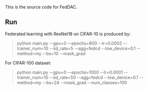 This is the source code for FedDAC.

## Run

Federated learning with ResNet18 on CIFAR-10 is produced by:

> python main.py --gpu=0 --epochs=800   --lr=0.0002 --trainer_num=10 --iid_rate=5 --agg=fedcd --low_device=0.1 --method=my --bs=10 --mask_grad

For CIFAR-100 dataset:

> python main.py --gpu=0 --epochs=1000   --lr=0.0001 --trainer_num=10 --iid_rate=50 --agg=fedcd --low_device=0.1 --method=my --bs=24 --mask_grad --num_classes=100
